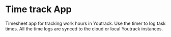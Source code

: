 # Time track App

Timesheet app for tracking work hours in Youtrack. Use the timer to log task times. All the time logs are synced to the cloud or local Youtrack instances.

